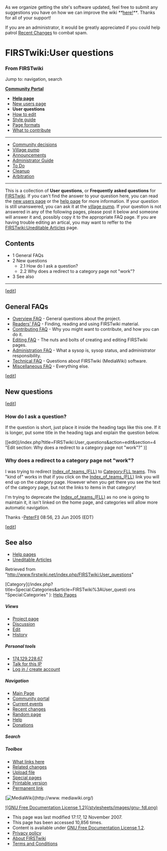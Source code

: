 As we organize getting the site's software updated, feel free to submit any
suggestions you have on how we can improve the wiki
_**_[here!](/index.php/User:Hallry/Suggestions "User:Hallry/Suggestions"
)_**_. Thanks for all of your support!

If you are an administrator, it would be greatly appreciated if you could help
patrol [Recent Changes](/index.php/Special:Recentchanges
"Special:Recentchanges" ) to combat spam.

# FIRSTwiki:User questions

### From FIRSTwiki

Jump to: navigation, search

**[Community Portal](/index.php/FIRSTwiki:Community_portal "FIRSTwiki:Community portal" )**

  * **[Help page](/index.php/FIRSTwiki:Help "FIRSTwiki:Help" )**
  * [New users page](/index.php/FIRSTwiki:New_users_page "FIRSTwiki:New users page" )
  * **User questions**
  * [How to edit](/index.php/FIRSTwiki:How_does_one_edit_a_page "FIRSTwiki:How does one edit a page" )
  * [Style guide](/index.php/FIRSTwiki:Style_guide "FIRSTwiki:Style guide" )
  * [Page formats](/index.php/FIRSTwiki:Page_formats "FIRSTwiki:Page formats" )
  * [What to contribute](/index.php/FIRSTwiki:What_to_contribute "FIRSTwiki:What to contribute" )

* * *

  * [Community decisions](/index.php/FIRSTwiki:Community_decisions "FIRSTwiki:Community decisions" )
  * [Village pump](/index.php/FIRSTwiki:Village_pump "FIRSTwiki:Village pump" )
  * [Announcements](/index.php/FIRSTwiki:Announcements "FIRSTwiki:Announcements" )
  * [Administrator Guide](/index.php/FIRSTwiki:Guide_for_administrators "FIRSTwiki:Guide for administrators" )
  * [To Do](/index.php/FIRSTwiki:To_Do "FIRSTwiki:To Do" )
  * [Cleanup](/index.php/FIRSTwiki:Cleanup "FIRSTwiki:Cleanup" )
  * [Arbitration](/index.php/FIRSTwiki:Arbitration "FIRSTwiki:Arbitration" )  
---  
  
This is a collection of **User questions**, or **Frequently asked questions**
for [FIRSTwiki](/index.php/FIRSTwiki "FIRSTwiki" ). If you can't find the
answer to your question here, you can read the [new users
page](/index.php/FIRSTwiki:New_users_page "FIRSTwiki:New users page" ) or the
[help page](/index.php/FIRSTwiki:Help "FIRSTwiki:Help" ) for more information.
If your question is still unanswered, you can ask it at the [village
pump](/index.php/FIRSTwiki:Village_pump "FIRSTwiki:Village pump" ). If your
question is not answered in any of the following pages, please post it below
and someone will answer it and, possibly copy it to the appropriate FAQ page.
If you are having trouble editing an artical, you may want to reffer to the
[FIRSTwiki:Uneditable Articles](/index.php/FIRSTwiki:Uneditable_Articles
"FIRSTwiki:Uneditable Articles" ) page.

## Contents

  * 1 General FAQs
  * 2 New questions
    * 2.1 How do I ask a question?
    * 2.2 Why does a redirect to a category page not "work"?
  * 3 See also  
---  
  
[[edit](/index.php?title=FIRSTwiki:User_questions&action=edit&section=1 "Edit
section: General FAQs" )]

## General FAQs

  * [Overview FAQ](/index.php/FIRSTwiki:Overview_FAQ "FIRSTwiki:Overview FAQ" ) \- General questions about the project. 
  * [Readers' FAQ](/index.php?title=FIRSTwiki:Readers%27_FAQ&action=edit "FIRSTwiki:Readers' FAQ" ) \- Finding, reading and using FIRSTwiki material. 
  * [Contributing FAQ](/index.php?title=FIRSTwiki:Contributing_FAQ&action=edit "FIRSTwiki:Contributing FAQ" ) \- Why you might want to contribute, and how you can do it. 
  * [Editing FAQ](/index.php/FIRSTwiki:Editing_FAQ "FIRSTwiki:Editing FAQ" ) \- The nuts and bolts of creating and editing FIRSTwiki pages. 
  * [Administration FAQ](/index.php?title=FIRSTwiki:Administration_FAQ&action=edit "FIRSTwiki:Administration FAQ" ) \- What a sysop is, sysop status, and administrator responsibility. 
  * [Technical FAQ](/index.php?title=FIRSTwiki:Technical_FAQ&action=edit "FIRSTwiki:Technical FAQ" ) \- Questions about FIRSTwiki (MediaWiki) software. 
  * [Miscellaneous FAQ](/index.php?title=FIRSTwiki:Miscellaneous_FAQ&action=edit "FIRSTwiki:Miscellaneous FAQ" ) \- Everything else. 

[[edit](/index.php?title=FIRSTwiki:User_questions&action=edit&section=2 "Edit
section: New questions" )]

## New questions

[[edit](/index.php?title=FIRSTwiki:User_questions&action=edit&section=3 "Edit
section: How do I ask a question?" )]

### How do I ask a question?

If the question is short, just place it inside the heading tags like this one.
If it is longer, put some title in the heading tags and explain the question
below.

[[edit](/index.php?title=FIRSTwiki:User_questions&action=edit&section=4 "Edit
section: Why does a redirect to a category page not "work"?" )]

### Why does a redirect to a category page not "work"?

I was trying to redirect
[Index_of_teams_(FLL)](/index.php?title=Index_of_teams_%28FLL%29&action=edit
"Index of teams \(FLL\)" ) to [Category:FLL
teams](/index.php/Category:FLL_teams "Category:FLL teams" ). This "kind of"
works in that if you click on the
[Index_of_teams_(FLL)](/index.php?title=Index_of_teams_%28FLL%29&action=edit
"Index of teams \(FLL\)" ) link you will end up on the category page. However
when you get there you see the text of the category page, but not the links to
items in that category!

I'm trying to deprecate the
[Index_of_teams_(FLL)](/index.php?title=Index_of_teams_%28FLL%29&action=edit
"Index of teams \(FLL\)" ) as no one is going to maintain it, it isn't linked
on the home page, and categories will allow more automatic navigation.

Thanks -[PeterFll](/index.php/User:PeterFll "User:PeterFll" ) 08:56, 23 Jun
2005 (EDT)

[[edit](/index.php?title=FIRSTwiki:User_questions&action=edit&section=5 "Edit
section: See also" )]

## See also

  * [Help pages](/index.php/FIRSTwiki:Help "FIRSTwiki:Help" )
  * [Uneditable Articles](/index.php/FIRSTwiki:Uneditable_Articles "FIRSTwiki:Uneditable Articles" )

Retrieved from "<http://www.firstwiki.net/index.php/FIRSTwiki:User_questions>"

[Category](/index.php?title=Special:Categories&article=FIRSTwiki%3AUser_questi
ons "Special:Categories" ): [Help Pages](/index.php/Category:Help_Pages
"Category:Help Pages" )

##### Views

  * [Project page](/index.php/FIRSTwiki:User_questions)
  * [Discussion](/index.php/FIRSTwiki_talk:User_questions)
  * [Edit](/index.php?title=FIRSTwiki:User_questions&action=edit)
  * [History](/index.php?title=FIRSTwiki:User_questions&action=history)

##### Personal tools

  * [174.129.228.67](/index.php/User:174.129.228.67)
  * [Talk for this IP](/index.php/User_talk:174.129.228.67)
  * [Log in / create account](/index.php?title=Special:Userlogin&returnto=FIRSTwiki:User_questions)

[](/index.php/Main_Page "Main Page" )

##### Navigation

  * [Main Page](/index.php/Main_Page)
  * [Community portal](/index.php/FIRSTwiki:Community_portal)
  * [Current events](/index.php/Current_events)
  * [Recent changes](/index.php/Special:Recentchanges)
  * [Random page](/index.php/Special:Random)
  * [Help](/index.php/FIRSTwiki:Help)
  * [Donations](/index.php/FIRSTwiki:Site_support)

##### Search



##### Toolbox

  * [What links here](/index.php/Special:Whatlinkshere/FIRSTwiki:User_questions)
  * [Related changes](/index.php/Special:Recentchangeslinked/FIRSTwiki:User_questions)
  * [Upload file](/index.php/Special:Upload)
  * [Special pages](/index.php/Special:Specialpages)
  * [Printable version](/index.php?title=FIRSTwiki:User_questions&printable=yes)
  * [Permanent link](/index.php?title=FIRSTwiki:User_questions&oldid=64137)

[![MediaWiki](/skins/common/images/poweredby_mediawiki_88x31.png)](http://www.
mediawiki.org/)

[![GNU Free Documentation License 1.2](/stylesheets/images/gnu-
fdl.png)](http://www.gnu.org/copyleft/fdl.html)

  * This page was last modified 17:17, 12 November 2007.
  * This page has been accessed 10,856 times.
  * Content is available under [GNU Free Documentation License 1.2](http://www.gnu.org/copyleft/fdl.html "http://www.gnu.org/copyleft/fdl.html" ).
  * [Privacy policy](/index.php/FIRSTwiki:Privacy_policy "FIRSTwiki:Privacy policy" )
  * [About FIRSTwiki](/index.php/FIRSTwiki:About "FIRSTwiki:About" )
  * [Terms and Conditions](/index.php/FIRSTwiki:Terms_and_conditions "FIRSTwiki:Terms and conditions" )

